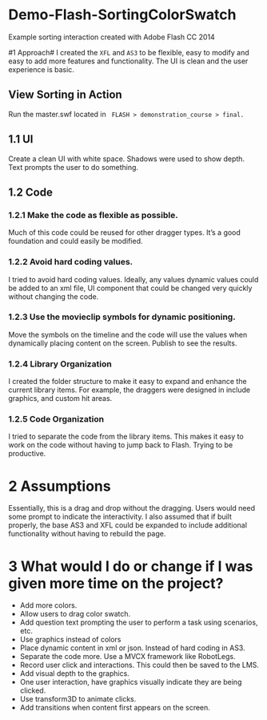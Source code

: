 # Demo-Flash-SortingColorSwatch
Example sorting interaction created with Adobe Flash CC 2014


#1	Approach#
I created the `XFL` and `AS3` to be flexible, easy to modify and easy to add more features and functionality. The UI is clean and the user experience is basic.

## View Sorting in Action ##
Run the master.swf located in `
FLASH > demonstration_course > final.`
## 1.1	UI ##
Create a clean UI with white space. Shadows were used to show depth. Text prompts the user to do something.
## 1.2	Code ##
### 1.2.1	Make the code as flexible as possible. ###  
Much of this code could be reused for other dragger types.  It’s a good foundation and could easily be modified.
### 1.2.2	Avoid hard coding values.  ###
I tried to avoid hard coding values.  Ideally, any values dynamic values could be added to an xml file, UI component that could be changed very quickly without changing the code.
### 1.2.3	Use the movieclip symbols for dynamic positioning. ###
Move the symbols on the timeline and the code will use the values when dynamically placing content on the screen.  Publish to see the results.
### 1.2.4	Library Organization ###
I created the folder structure to make it easy to expand and enhance the current library items.  For example, the draggers were designed in include graphics, and custom hit areas.
### 1.2.5	Code Organization ###
I tried to separate the code from the library items. This makes it easy to work on the code without having to jump back to Flash. Trying to be productive. 
# 2	Assumptions #
Essentially, this is a drag and drop without the dragging.  Users would need some prompt to indicate the interactivity.  I also assumed that if built properly, the base AS3 and XFL could be expanded to include additional functionality without having to rebuild the page.
# 3	What would I do or change if I was given more time on the project? #
- Add more colors.
- Allow users to drag color swatch.
- Add question text prompting the user to perform a task using scenarios, etc.
- Use graphics instead of colors
- Place dynamic content in xml or json. Instead of hard coding in AS3. 
- Separate the code more.  Use a MVCX framework like RobotLegs.
- Record user click and interactions.  This could then be saved to the LMS.
- Add visual depth to the graphics.
- One user interaction, have graphics visually indicate they are being clicked.
- Use transform3D to animate clicks.
- Add transitions when content first appears on the screen.
